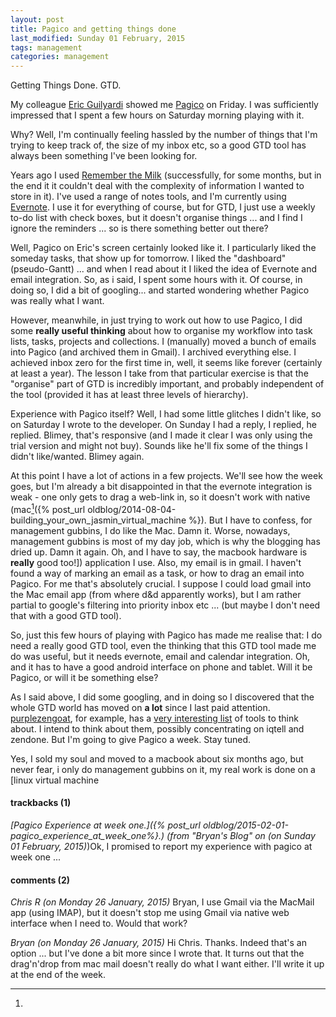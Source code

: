 ```yaml
---
layout: post
title: Pagico and getting things done
last_modified: Sunday 01 February, 2015
tags: management
categories: management
---
```

Getting Things Done. GTD.

My colleague [Eric Guilyardi](http://ncas-climate.nerc.ac.uk/~ericg/) showed me [Pagico](http://www.pagico.com) on Friday. I was sufficiently impressed that I spent a few hours on Saturday morning playing with it.

Why? Well, I'm continually feeling hassled by the number of things that I'm trying to keep track of, the size of my inbox etc, so a good GTD tool has always been something I've been looking for.

Years ago I used [Remember the Milk](http://www.rememberthemilk.com/) (successfully, for some months, but in the end it it couldn't deal with the complexity of information I wanted to store in it). I've used a range of notes tools, and I'm currently using [Evernote](http://evernote.com). I use it for everything of course, but for GTD, I just use a weekly to-do list with check boxes, but it doesn't organise things ... and I find I ignore the reminders ... so is there something better out there?

Well, Pagico on Eric's screen certainly looked like it. I particularly liked the someday tasks, that show up for tomorrow. I liked the "dashboard" (pseudo-Gantt) ... and when I read about it I liked the idea of Evernote and email integration. So, as i said, I spent some hours with it. Of course, in doing so, I did a bit of googling... and started wondering whether Pagico was really what I want.

However, meanwhile, in just trying to work out how to use Pagico, I did some **really useful thinking** about how to organise my workflow into task lists, tasks, projects and collections. I (manually) moved a bunch of emails into Pagico (and archived them in Gmail). I archived everything else. I achieved inbox zero for the first time in, well, it seems like forever (certainly at least a year). The lesson I take from that particular exercise is that the "organise" part of GTD is incredibly important, and probably independent of the tool (provided it has at least three levels of hierarchy).

Experience with Pagico itself? Well, I had some little glitches I didn't like, so on Saturday I wrote to the developer. On Sunday I had a reply, I replied, he replied. Blimey, that's responsive (and I made it clear I was only using the trial version and might not buy). Sounds like he'll fix some of the things I didn't like/wanted. Blimey again.

At this point I have a lot of actions in a few projects. We'll see how the week goes, but I'm already a bit disappointed in that the evernote integration is weak - one only gets to drag a web-link in, so it doesn't work with native (mac[^1]({% post_url oldblog/2014-08-04-building_your_own_jasmin_virtual_machine %}). But I have to confess, for management gubbins, I do like the Mac. Damn it. Worse, nowadays, management gubbins is most of my day job, which is why the blogging has dried up. Damn it again.  Oh, and I have to say, the macbook hardware is **really** good too!]) application I use. Also, my email is in gmail. I haven't found a way of marking an email as a task, or how to drag an email into Pagico. For me that's absolutely crucial. I suppose I could load gmail into the Mac email app (from where d&amp;d apparently works), but I am rather partial to google's filtering into priority inbox etc ... (but maybe I don't need that with a good GTD tool).

So, just this few hours of playing with Pagico has made me realise that: I do need a really good GTD tool, even the thinking that this GTD tool made me do was useful, but it needs evernote, email and calendar integration. Oh, and it has to have a good android interface on phone and tablet. Will it be Pagico, or will it be something else?

As I said above, I did some googling, and in doing so  I discovered that the whole GTD world has moved on **a lot** since I last paid attention. [purplezengoat](http://purplezengoat.com), for example, has a [very interesting list](http://purplezengoat.com/2013/10/22/ten-great-apps-for-getting-things-done/) of tools to think about. I intend to think about them, possibly concentrating on iqtell and zendone.  But I'm going to give Pagico a week. Stay tuned.
[^1]:
Yes, I sold my soul and moved to a macbook about six months ago, but never fear, i only do management gubbins on it, my real work is done on a [linux virtual machine


#### trackbacks (1)

*[Pagico Experience at week one.]({% post_url oldblog/2015-02-01-pagico_experience_at_week_one%}.) (from "Bryan's Blog" on (on Sunday 01 February, 2015)*)Ok, I promised to report my experience with pagico at week one ...

#### comments (2)

*Chris R (on Monday 26 January, 2015)*
Bryan, I use Gmail via the MacMail app (using IMAP), but it doesn't stop me using Gmail via native web interface when I need to. Would that work?

*Bryan (on Monday 26 January, 2015)*
Hi Chris. Thanks.  Indeed that's an option ... but I've done a bit more since I wrote that. It turns out that the drag'n'drop from mac mail doesn't really do what I want either. I'll write it up at the end of the week.
